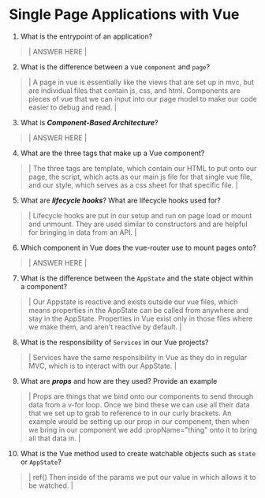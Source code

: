 # Single Page Applications with Vue
01. What is the entrypoint of an application?

  > | ANSWER HERE |

02. What is the difference between a vue `component` and `page`?

  > | A page in vue is essentially like the views that are set up in mvc, but are individual files that contain js, css, and html. Components are pieces of vue that we can input into our page model to make our code easier to debug and read. |

03. What is ***Component-Based Architecture***?

  > | ANSWER HERE |

04. What are the three tags that make up a Vue component?

  > | The three tags are template, which contain our HTML to put onto our page, the script, which acts as our main js file for that single vue file, and our style, which serves as a css sheet for that specific file. |

05. What are ***lifecycle hooks***? What are lifecycle hooks used for?

  > | Lifecycle hooks are put in our setup and run on page load or mount and unmount. They are used similar to constructors and are helpful for bringing in data from an API. |

06. Which component in Vue does the vue-router use to mount pages onto?

  > | ANSWER HERE |

07. What is the difference between the `AppState` and the state object within a component?

  > | Our Appstate is reactive and exists outside our vue files, which means properties in the AppState can be called from anywhere and stay in the AppState. Properties in Vue exist only in those files where we make them, and aren't reactive by default. |

08. What is the responsibility of `Services` in our Vue projects?

  > | Services have the same responsibility in Vue as they do in regular MVC, which is to interact with our AppState. |

09. What are ***props*** and how are they used? Provide an example

  > | Props are things that we bind onto our components to send through data from a v-for loop. Once we bind these we can use all their data that we set up to grab to reference to in our curly brackets. An example would be setting up our prop in our component, then when we bring in our component we add :propName="thing" onto it to bring all that data in. |

10. What is the Vue method used to create watchable objects such as `state` or `AppState`?

  > | ref() Then inside of the params we put our value in which allows it to be watched. |

